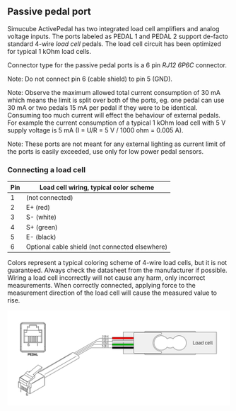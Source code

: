 ## Passive pedal port

Simucube ActivePedal has two integrated load cell amplifiers and analog voltage inputs. The ports labeled as PEDAL 1 and PEDAL 2 support de-facto standard 4-wire *load cell* pedals. The load cell circuit has been optimized for typical 1 kOhm load cells.

Connector type for the passive pedal ports is a 6 pin *RJ12 6P6C* connector.

Note: Do not connect pin 6 (cable shield) to pin 5 (GND).

Note: Observe the maximum allowed total current consumption of 30 mA which means the limit is split over both of the ports, eg. one pedal can use 30 mA or two pedals 15 mA per pedal if they were to be identical. Consuming too much current will effect the behaviour of external pedals. For example the current consumption of a typical 1 kOhm load cell with 5 V supply voltage is 5 mA (I = U/R = 5 V / 1000 ohm = 0.005 A).

Note: These ports are not meant for any external lighting as current limit of the ports is easily exceeded, use only for low power pedal sensors.

### Connecting a load cell

| Pin | Load cell wiring, typical color scheme  |
| --- | --------------------------------------- |
| 1   | (not connected)                         |
| 2   | E+ (red)                                |
| 3   | S- (white)                              |
| 4   | S+ (green)                              |
| 5   | E- (black)                              |
| 6   | Optional cable shield (not connected elsewhere) |

Colors represent a typical coloring scheme of 4-wire load cells, but it is not guaranteed. Always check the datasheet from the manufacturer if possible. Wiring a load cell incorrectly will not cause any harm, only incorrect measurements. When correctly connected, applying force to the measurement direction of the load cell will cause the measured value to rise.

![](assets/passive_pedal_loadcell_pinout.png)
